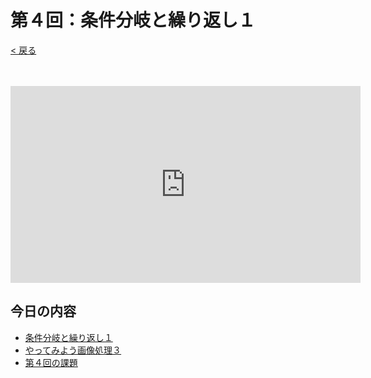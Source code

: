 # 第４回：条件分岐と繰り返し１

[< 戻る](../)

　

<iframe width="560" height="315" src="https://www.youtube.com/embed/dbBFBKuq-Es?rel=0" title="YouTube video player" frameborder="0" allow="accelerometer; autoplay; clipboard-write; encrypted-media; gyroscope; picture-in-picture" allowfullscreen></iframe>

## 今日の内容

- [条件分岐と繰り返し１](if/)
- [やってみよう画像処理３](try3/)
- [第４回の課題](kadai/)

